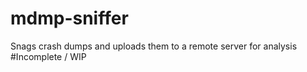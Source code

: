 # mdmp-sniffer
Snags crash dumps and uploads them to a remote server for analysis 
#Incomplete / WIP 
